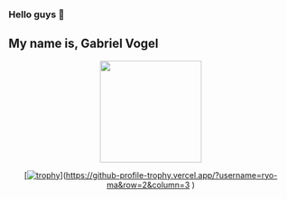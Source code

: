 ### Hello guys 👋
## My name is, Gabriel Vogel
<div align="center">
  <a href="https://github.com/glvogel">
  <img height="180em" src="https://github-readme-stats.vercel.app/api?username=glvogel&show_icons=true&theme=dracula&include_all_commits=true&count_private=true"/>
  
  [[![trophy](https://github-profile-trophy.vercel.app/?username=ryo-ma&theme=onedark)](https://github.com/ryo-ma/github-profile-trophy)](https://github-profile-trophy.vercel.app/?username=ryo-ma&row=2&column=3
)
  
</div>
